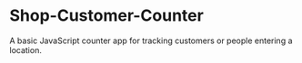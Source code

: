 # Shop-Customer-Counter
A basic JavaScript counter app for tracking customers or people entering a location.
